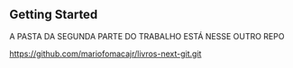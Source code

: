 

## Getting Started
A PASTA DA SEGUNDA PARTE DO TRABALHO ESTÁ NESSE OUTRO REPO

https://github.com/mariofomacajr/livros-next-git.git

